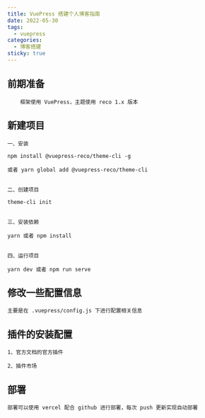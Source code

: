 ```yaml
---
title: VuePress 搭建个人博客指南
date: 2022-05-30
tags:
  - vuepress
categories:
  - 博客搭建
sticky: true
---
```


## 前期准备

        框架使用 VuePress，主题使用 reco 1.x 版本 

## 新建项目

    一、安装

    npm install @vuepress-reco/theme-cli -g

    或者 yarn global add @vuepress-reco/theme-cli


    二、创建项目

    theme-cli init


    三、安装依赖

    yarn 或者 npm install


    四、运行项目

    yarn dev 或者 npm run serve

## 修改一些配置信息

    主要是在 .vuepress/config.js 下进行配置相关信息

## 插件的安装配置

    1、官方文档的官方插件

    2、插件市场


## 部署

    部署可以使用 vercel 配合 github 进行部署，每次 push 更新实现自动部署






        
